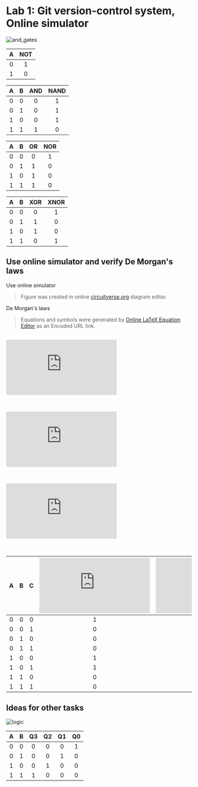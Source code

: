 # Lab 1: Git version-control system, Online simulator 

![and_gates](../../01-gates/2ukol.png)

| **A** | **NOT** |
| :-: | :-: |
| 0 | 1 |
| 1 | 0 |

| **A** | **B** | **AND** | **NAND** |
| :-: | :-: | :-: | :-: |
| 0 | 0 | 0 | 1 |
| 0 | 1 | 0 | 1 |
| 1 | 0 | 0 | 1 |
| 1 | 1 | 1 | 0 |

| **A** | **B** | **OR** | **NOR** |
| :-: | :-: | :-: | :-: |
| 0 | 0 | 0 | 1 |
| 0 | 1 | 1 | 0 |
| 1 | 0 | 1 | 0 |
| 1 | 1 | 1 | 0 |

| **A** | **B** | **XOR** | **XNOR** |
| :-: | :-: | :-: | :-: |
| 0 | 0 | 0 | 1 |
| 0 | 1 | 1 | 0 |
| 1 | 0 | 1 | 0 |
| 1 | 1 | 0 | 1 |


## Use online simulator and verify De Morgan's laws 

Use online simulator
> Figure was created in online [circuitverse.org](https://circuitverse.org/simulator) diagram editor.
>
De Morgan's laws
> Equations and symbols were generated by [Online LaTeX Equation Editor](https://www.codecogs.com/latex/eqneditor.php) as an Encoded URL link.
>
##

![equation](https://latex.codecogs.com/gif.latex?f%20%3D%20a%5Ccdot%20%5Coverline%7Bb%7D%20&plus;%20%5Coverline%7Bb%7D%5Ccdot%20%5Coverline%7Bc%7D)

&nbsp;

![equation](https://latex.codecogs.com/gif.latex?f_%7BAND%7D%3D%5Coverline%7B%5Coverline%7Ba%5Ccdot%20%5Coverline%7Bb%7D%7D%5Ccdot%20%5Coverline%7B%5Coverline%7Bb%7D%5Ccdot%20%5Coverline%7Bc%7D%7D%7D)

&nbsp;

![equation](https://latex.codecogs.com/gif.latex?f_%7BOR%7D%3D%5Coverline%7B%5Coverline%7Ba%7D&plus;b%7D&plus;%5Coverline%7Bb&plus;c%7D)

&nbsp;

| **A** | **B** |**C** | ![equation](https://latex.codecogs.com/gif.latex?f) | ![equation](https://latex.codecogs.com/gif.latex?f_%7BAND%7D) | ![equation](https://latex.codecogs.com/gif.latex?f_%7BOR%7D) |
| :-: | :-: | :-: | :-: | :-: | :-: |
| 0 | 0 | 0 | 1 | 1 | 1 |
| 0 | 0 | 1 | 0 | 0 | 0 |
| 0 | 1 | 0 | 0 | 0 | 0 |
| 0 | 1 | 1 | 0 | 0 | 0 |
| 1 | 0 | 0 | 1 | 1 | 1 |
| 1 | 0 | 1 | 1 | 1 | 1 |
| 1 | 1 | 0 | 0 | 0 | 0 |
| 1 | 1 | 1 | 0 | 0 | 0 |



## Ideas for other tasks



![logic](../../01-gates/circuit1.png)

| **A** | **B** | **Q3** | **Q2** | **Q1** | **Q0** |
| :-: | :-: | :-: | :-: | :-: | :-: |
| 0 | 0 | 0 | 0 | 0 | 1 |
| 0 | 1 | 0 | 0 | 1 | 0 |
| 1 | 0 | 0 | 1 | 0 | 0 |
| 1 | 1 | 1 | 0 | 0 | 0 |



